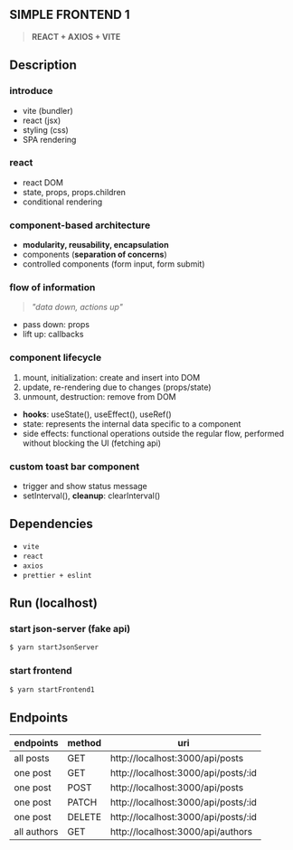 ## SIMPLE FRONTEND 1

> **REACT + AXIOS + VITE**

## Description

### introduce

-   vite (bundler)
-   react (jsx)
-   styling (css)
-   SPA rendering

### react

-   react DOM
-   state, props, props.children
-   conditional rendering

### component-based architecture

-   **modularity, reusability, encapsulation**
-   components (**separation of concerns**)
-   controlled components (form input, form submit)

### flow of information

> _"data down, actions up"_

-   pass down: props
-   lift up: callbacks

### component lifecycle

1. mount, initialization: create and insert into DOM
2. update, re-rendering due to changes (props/state)
3. unmount, destruction: remove from DOM

-   **hooks**: useState(), useEffect(), useRef()
-   state: represents the internal data specific to a component
-   side effects: functional operations outside the regular flow, performed without blocking the UI (fetching api)

### custom toast bar component

-   trigger and show status message
-   setInterval(), **cleanup**: clearInterval()

## Dependencies

-   `vite`
-   `react`
-   `axios`
-   `prettier + eslint`

## Run (localhost)

### start json-server (fake api)

```bash
$ yarn startJsonServer
```

### start frontend

```bash
$ yarn startFrontend1
```

## Endpoints

| endpoints   | method | uri                                 |
| ----------- | ------ | ----------------------------------- |
| all posts   | GET    | http://localhost:3000/api/posts     |
| one post    | GET    | http://localhost:3000/api/posts/:id |
| one post    | POST   | http://localhost:3000/api/posts     |
| one post    | PATCH  | http://localhost:3000/api/posts/:id |
| one post    | DELETE | http://localhost:3000/api/posts/:id |
| all authors | GET    | http://localhost:3000/api/authors   |
